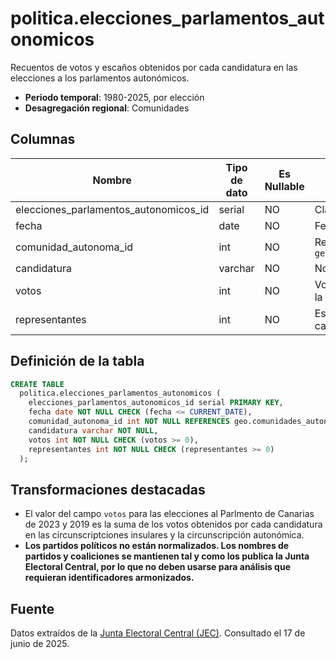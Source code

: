 # politica.elecciones_parlamentos_autonomicos

Recuentos de votos y escaños obtenidos por cada candidatura en las elecciones a los parlamentos autonómicos.

- **Periodo temporal**: 1980-2025, por elección
- **Desagregación regional**: Comunidades

## Columnas

| Nombre | Tipo de dato | Es Nullable | Descripción |
| --- | --- | --- | --- |
| elecciones_parlamentos_autonomicos_id | serial | NO | Clave primaria |
| fecha | date | NO | Fecha de la elección |
| comunidad_autonoma_id | int | NO | Referencia a `geo.comunidades_autonomas` |
| candidatura | varchar | NO | Nombre de la candidatura |
| votos | int | NO | Votos válidos recibidos por la candidatura |
| representantes | int | NO | Escaños obtenidos por la candidatura |

## Definición de la tabla

```sql
CREATE TABLE
  politica.elecciones_parlamentos_autonomicos (
    elecciones_parlamentos_autonomicos_id serial PRIMARY KEY,
    fecha date NOT NULL CHECK (fecha <= CURRENT_DATE),
    comunidad_autonoma_id int NOT NULL REFERENCES geo.comunidades_autonomas (comunidad_autonoma_id),
    candidatura varchar NOT NULL,
    votos int NOT NULL CHECK (votos >= 0),
    representantes int NOT NULL CHECK (representantes >= 0)
  );
```

## Transformaciones destacadas

- El valor del campo `votos` para las elecciones al Parlmento de Canarias de 2023 y 2019 es la suma de los votos obtenidos por cada candidatura en las circunscriptciones insulares y la circunscripción autonómica.
- **Los partidos políticos no están normalizados. Los nombres de partidos y coaliciones se mantienen tal y como los publica la Junta Electoral Central, por lo que no deben usarse para análisis que requieran identificadores armonizados.**

## Fuente

Datos extraídos de la <a href="https://www.juntaelectoralcentral.es/cs/jec/elecciones/autonomicas" target="_blank">Junta Electoral Central (JEC)</a>.
Consultado el 17 de junio de 2025.
